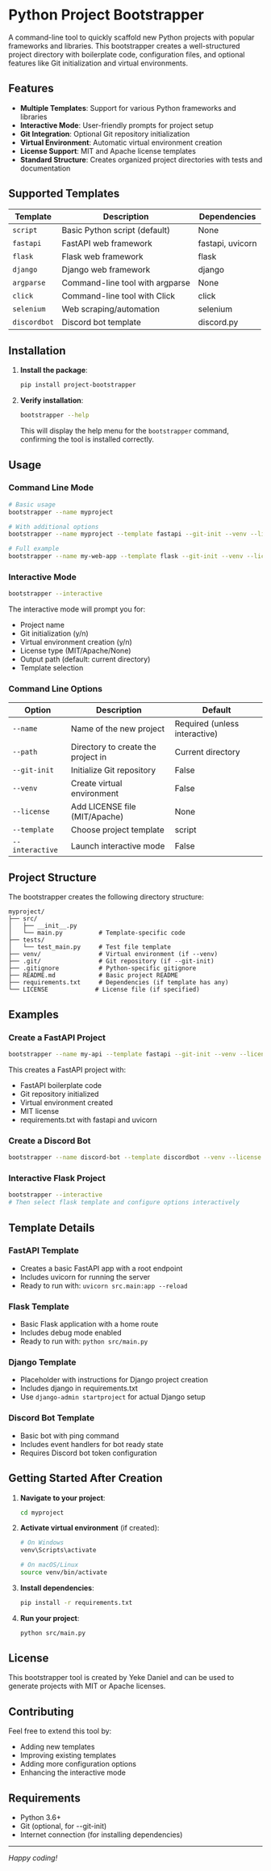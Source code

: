 # Python Project Bootstrapper

A command-line tool to quickly scaffold new Python projects with popular frameworks and libraries. This bootstrapper creates a well-structured project directory with boilerplate code, configuration files, and optional features like Git initialization and virtual environments.

## Features

- **Multiple Templates**: Support for various Python frameworks and libraries
- **Interactive Mode**: User-friendly prompts for project setup
- **Git Integration**: Optional Git repository initialization
- **Virtual Environment**: Automatic virtual environment creation
- **License Support**: MIT and Apache license templates
- **Standard Structure**: Creates organized project directories with tests and documentation

## Supported Templates

| Template | Description | Dependencies |
| --- | --- | --- |
| `script` | Basic Python script (default) | None |
| `fastapi` | FastAPI web framework | fastapi, uvicorn |
| `flask` | Flask web framework | flask |
| `django` | Django web framework | django |
| `argparse` | Command-line tool with argparse | None |
| `click` | Command-line tool with Click | click |
| `selenium` | Web scraping/automation | selenium |
| `discordbot` | Discord bot template | discord.py |

## Installation

1. **Install the package**:

   ```bash
   pip install project-bootstrapper
   ```

2. **Verify installation**:

   ```bash
   bootstrapper --help
   ```

   This will display the help menu for the `bootstrapper` command, confirming the tool is installed correctly.

## Usage

### Command Line Mode

```bash
# Basic usage
bootstrapper --name myproject

# With additional options
bootstrapper --name myproject --template fastapi --git-init --venv --license MIT --path ~/projects

# Full example
bootstrapper --name my-web-app --template flask --git-init --venv --license Apache --path ./projects
```

### Interactive Mode

```bash
bootstrapper --interactive
```

The interactive mode will prompt you for:

- Project name
- Git initialization (y/n)
- Virtual environment creation (y/n)
- License type (MIT/Apache/None)
- Output path (default: current directory)
- Template selection

### Command Line Options

| Option | Description | Default |
| --- | --- | --- |
| `--name` | Name of the new project | Required (unless interactive) |
| `--path` | Directory to create the project in | Current directory |
| `--git-init` | Initialize Git repository | False |
| `--venv` | Create virtual environment | False |
| `--license` | Add LICENSE file (MIT/Apache) | None |
| `--template` | Choose project template | script |
| `--interactive` | Launch interactive mode | False |

## Project Structure

The bootstrapper creates the following directory structure:

```
myproject/
├── src/
│   ├── __init__.py
│   └── main.py          # Template-specific code
├── tests/
│   └── test_main.py     # Test file template
├── venv/                # Virtual environment (if --venv)
├── .git/                # Git repository (if --git-init)
├── .gitignore           # Python-specific gitignore
├── README.md            # Basic project README
├── requirements.txt     # Dependencies (if template has any)
└── LICENSE             # License file (if specified)
```

## Examples

### Create a FastAPI Project

```bash
bootstrapper --name my-api --template fastapi --git-init --venv --license MIT
```

This creates a FastAPI project with:

- FastAPI boilerplate code
- Git repository initialized
- Virtual environment created
- MIT license
- requirements.txt with fastapi and uvicorn

### Create a Discord Bot

```bash
bootstrapper --name discord-bot --template discordbot --venv --license Apache
```

### Interactive Flask Project

```bash
bootstrapper --interactive
# Then select flask template and configure options interactively
```

## Template Details

### FastAPI Template

- Creates a basic FastAPI app with a root endpoint
- Includes uvicorn for running the server
- Ready to run with: `uvicorn src.main:app --reload`

### Flask Template

- Basic Flask application with a home route
- Includes debug mode enabled
- Ready to run with: `python src/main.py`

### Django Template

- Placeholder with instructions for Django project creation
- Includes django in requirements.txt
- Use `django-admin startproject` for actual Django setup

### Discord Bot Template

- Basic bot with ping command
- Includes event handlers for bot ready state
- Requires Discord bot token configuration

## Getting Started After Creation

1. **Navigate to your project**:

   ```bash
   cd myproject
   ```

2. **Activate virtual environment** (if created):

   ```bash
   # On Windows
   venv\Scripts\activate
   
   # On macOS/Linux
   source venv/bin/activate
   ```

3. **Install dependencies**:

   ```bash
   pip install -r requirements.txt
   ```

4. **Run your project**:

   ```bash
   python src/main.py
   ```

## License

This bootstrapper tool is created by Yeke Daniel and can be used to generate projects with MIT or Apache licenses.

## Contributing

Feel free to extend this tool by:

- Adding new templates
- Improving existing templates
- Adding more configuration options
- Enhancing the interactive mode

## Requirements

- Python 3.6+
- Git (optional, for --git-init)
- Internet connection (for installing dependencies)

---

*Happy coding!*
